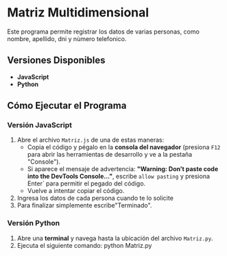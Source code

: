 # Matriz Multidimensional

Este programa permite registrar los datos de varias personas, como nombre, apellido, dni y nùmero telefonico.

## Versiones Disponibles  

- **JavaScript**
- **Python**


## Cómo Ejecutar el Programa

### Versión JavaScript

1. Abre el archivo `Matriz.js` de una de estas maneras:
   - Copia el código y pégalo en la **consola del navegador** (presiona `F12` para abrir las herramientas de desarrollo y ve a la pestaña "Console").
   - Si aparece el mensaje de advertencia: **"Warning: Don’t paste code into the DevTools Console..."**, escribe `allow pasting` y presiona Enter` para permitir el pegado del código.
   - Vuelve a intentar copiar el código.
2. Ingresa los datos de cada persona cuando te lo solicite
3. Para finalizar simplemente escribe"Terminado".

### Versión Python

1. Abre una **terminal** y navega hasta la ubicación del archivo `Matriz.py`.
2. Ejecuta el siguiente comando:
   python Matriz.py
